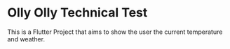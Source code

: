 # Olly Olly Technical Test

This is a Flutter Project that aims to show the user the current temperature and weather.
